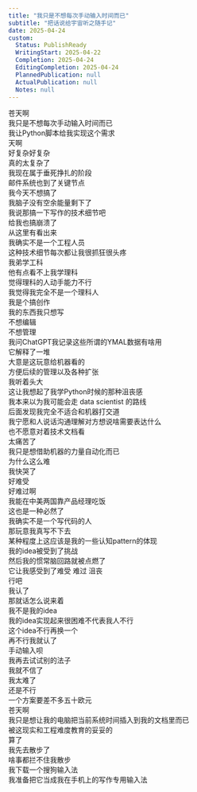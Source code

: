 ```yaml
---
title: "我只是不想每次手动输入时间而已"
subtitle: "把话说给宇宙听之随手记"
date: 2025-04-24
custom:
  Status: PublishReady
  WritingStart: 2025-04-22
  Completion: 2025-04-24
  EditingCompletion: 2025-04-24
  PlannedPublication: null
  ActualPublication: null
  Notes: null
---          
```

苍天啊        
我只是不想每次手动输入时间而已          
我让Python脚本给我实现这个需求        
天啊        
好复杂好复杂          
真的太复杂了        
我现在属于垂死挣扎的阶段          
邮件系统也到了关键节点        
我今天不想搞了        
我脑子没有空余能量剩下了        
我说那搞一下写作的技术细节吧        
给我也搞崩溃了          
从这里有看出来        
我确实不是一个工程人员        
这种技术细节每次都让我很抓狂很头疼          
我弟学工科        
他有点看不上我学理科        
觉得理科的人动手能力不行        
我觉得我完全不是一个理科人        
我是个搞创作        
我的东西我只想写        
不想编辑        
不想管理          
我问ChatGPT我记录这些所谓的YMAL数据有啥用        
它解释了一堆        
大意是这玩意给机器看的        
方便后续的管理以及各种扩张        
我听着头大          
这让我想起了我学Python时候的那种沮丧感        
我本来以为我可能会走 data scientist 的路线        
后面发现我完全不适合和机器打交道        
我宁愿和人说话沟通理解对方想说啥需要表达什么        
也不愿意对着技术文档看        
太痛苦了          
我只是想借助机器的力量自动化而已        
为什么这么难        
我快哭了        
好难受        
好难过啊          
我能在中美两国靠产品经理吃饭        
这也是一种必然了        
我确实不是一个写代码的人        
那玩意我真写不下去          
某种程度上这应该是我的一些认知pattern的体现        
我的idea被受到了挑战        
然后我的惯常脑回路就被点燃了        
它让我感受到了难受 难过 沮丧           
行吧        
我认了        
那就话怎么说来着        
我不是我的idea        
我的idea实现起来很困难不代表我人不行        
这个idea不行再换一个        
再不行我就认了        
手动输入呗          
我再去试试别的法子        
我就不信了          
我太难了        
还是不行        
一个方案要差不多五十欧元        
苍天啊        
我只是想让我的电脑把当前系统时间插入到我的文档里而已        
被这现实和工程难度教育的妥妥的          
算了        
我先去散步了        
啥事都拦不住我散步          
我下载一个搜狗输入法        
我准备把它当成我在手机上的写作专用输入法          
      